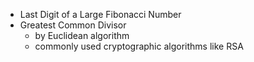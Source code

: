 - Last Digit of a Large Fibonacci Number
- Greatest Common Divisor
  - by Euclidean algorithm
  - commonly used cryptographic algorithms like RSA